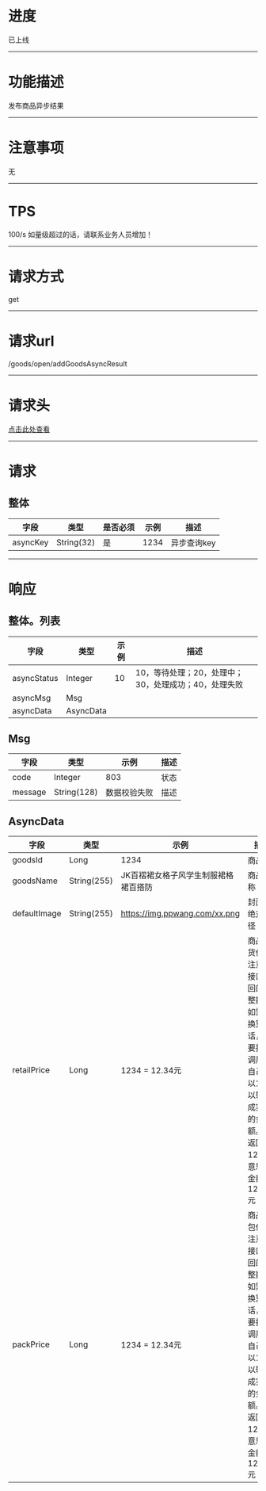 # 进度
已上线

---

# 功能描述
发布商品异步结果

---

# 注意事项
无

---

# TPS
100/s 如量级超过的话，请联系业务人员增加！

---

# 请求方式
get

---

# 请求url
/goods/open/addGoodsAsyncResult

---

# 请求头
[点击此处查看](../请求头部及签名方式.md)

---

# 请求
## 整体
| 字段            | 类型         |是否必须| 示例                            | 描述                              | 
| -------------- | ------------ | ---- | ------------------------------- | --------------------------------- |
| asyncKey       | String(32)   | 是   | 1234                             | 异步查询key                       |

---

# 响应
## 整体。列表
| 字段            | 类型         | 示例                              | 描述                               | 
| -------------- | ------------ | -------------------------------- | --------------------------------- |
| asyncStatus    | Integer      | 10                               | 10，等待处理；20，处理中；30，处理成功；40，处理失败 |
| asyncMsg       | Msg          |                                  |                                   |
| asyncData      | AsyncData    |                                  |                                   |


## Msg
| 字段            | 类型         | 示例                              | 描述                               | 
| -------------- | ------------ | -------------------------------- | --------------------------------- |
| code           | Integer      | 803                              | 状态                               |
| message        | String(128)  | 数据校验失败                       | 描述                               |


## AsyncData
| 字段            | 类型         | 示例                              | 描述                               | 
| -------------- | ------------ | -------------------------------- | --------------------------------- |
| goodsId        | Long         | 1234                             | 商品ID                                                                                                            |
| goodsName      | String(255)  | JK百褶裙女格子风学生制服裙格裙百搭防  | 商品名称                                                                                                            |
| defaultImage   | String(255)  | https://img.ppwang.com/xx.png    | 封面图绝对路径                                                                                                      |
| retailPrice    | Long         | 1234 = 12.34元                   | 商品拿货价。注意！接口返回的是整数，如需要换算的话，需要接口调用方自己除以100以转移成实际的金额。如返回1234，意思是金额为12.34元      |
| packPrice      | Long         | 1234 = 12.34元                   | 商品打包价。注意！接口返回的是整数，如需要换算的话，需要接口调用方自己除以100以转移成实际的金额。如返回1234，意思是金额为12.34元      |

